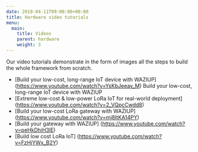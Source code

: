 ```yaml
---
date: 2018-04-11T09:00:00+00:00
title: Hardware video tutorials
menu:
  main:
    title: Videos 
    parent: hardware
    weight: 3
---
```


Our video tutorials demonstrate in the form of images all the steps to build the whole framework from scratch.

- [Build your low-cost, long-range IoT device with WAZIUP] (https://www.youtube.com/watch?v=YsKbJeeav_M) Build your low-cost, long-range IoT device with WAZIUP
- [Extreme low-cost & low-power LoRa IoT for real-world deployment] (https://www.youtube.com/watch?v=2_VQpcCwdd8) 
- [Build your low-cost LoRa gateway with WAZIUP] (https://www.youtube.com/watch?v=mj8ItKA14PY)
- [Build your gateway with WAZIUP] (https://www.youtube.com/watch?v=peHkDhiH3lE)
- [Build low cost LoRa IoT] (https://www.youtube.com/watch?v=FzHjYWx_B2Y)
